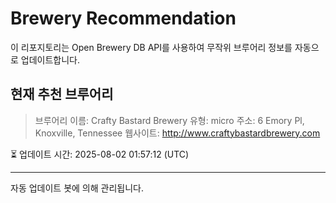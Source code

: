 # Brewery Recommendation

이 리포지토리는 Open Brewery DB API를 사용하여 무작위 브루어리 정보를 자동으로 업데이트합니다.

## 현재 추천 브루어리
> 브루어리 이름: Crafty Bastard Brewery
유형: micro
주소: 6 Emory Pl, Knoxville, Tennessee
웹사이트: http://www.craftybastardbrewery.com

⏳ 업데이트 시간: 2025-08-02 01:57:12 (UTC)

---
자동 업데이트 봇에 의해 관리됩니다.